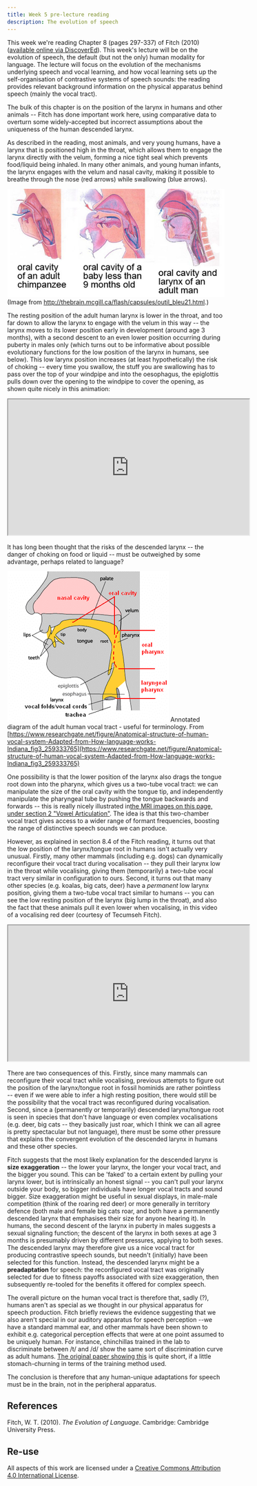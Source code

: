 ```yaml
---
title: Week 5 pre-lecture reading
description: The evolution of speech
---
```


This week we're reading Chapter 8 (pages 297-337) of Fitch (2010) ([available online via DiscoverEd](https://discovered.ed.ac.uk/permalink/44UOE_INST/7g3mt6/alma9922363073502466)). This week's lecture will be on the evolution of speech, the default (but not the only) human modality for language. The lecture will focus on the evolution of the mechanisms underlying speech and vocal learning, and how vocal learning sets up the self-organisation of contrastive systems of speech sounds: the reading provides relevant background information on the physical apparatus behind speech (mainly the vocal tract).

The bulk of this chapter is on the position of the larynx in humans and other animals -- Fitch has done important work here, using comparative data to overturn some widely-accepted but incorrect assumptions about the uniqueness of the human descended larynx. 

As described in the reading, most animals, and very young humans, have a larynx that is positioned high in the throat, which allows them to engage the larynx directly with the velum, forming a nice tight seal which prevents food/liquid being inhaled. In many other animals, and young human infants, the larynx engages with the velum and nasal cavity, making it possible to breathe through the nose (red arrows) while swallowing (blue arrows). 

![Breathing while swallowing](images/outil_bleu21_img02.jpg) 
(Image from http://thebrain.mcgill.ca/flash/capsules/outil_bleu21.html.)

The resting position of the adult human larynx is lower in the throat, and too far down to allow the larynx to engage with the velum in this way -- the larynx moves to its lower position early in development (around age 3 months), with a second descent to an even lower position occurring during puberty in males only (which turns out to be informative about possible evolutionary functions for the low position of the larynx in humans, see below). This low larynx position increases (at least hypothetically) the risk of choking -- every time you swallow, the stuff you are swallowing has to pass over the top of your windpipe and into the oesophagus, the epiglottis pulls down over the opening to the windpipe to cover the opening, as shown quite nicely in this animation:

<!-- [embed]https://www.youtube.com/watch?v=UNwXoW7z24E[/embed] -->
<iframe width="560" height="315"
src="https://www.youtube.com/embed/UNwXoW7z24E"
allow="accelerometer; autoplay; encrypted-media; gyroscope; picture-in-picture"
allowfullscreen></iframe>

It has long been thought that the risks of the descended larynx -- the danger of choking on food or liquid -- must be outweighed by some advantage, perhaps related to language?

![Vocal tract](images//human_vocal_tract.png)
Annotated diagram of the adult human vocal tract - useful for terminology. From [https://www.researchgate.net/figure/Anatomical-structure-of-human-vocal-system-Adapted-from-How-language-works-Indiana_fig3_259333765](https://www.researchgate.net/figure/Anatomical-structure-of-human-vocal-system-Adapted-from-How-language-works-Indiana_fig3_259333765)

One possibility is that the lower position of the larynx also drags the tongue root down into the pharynx, which gives us a two-tube vocal tract: we can manipulate the size of the oral cavity with the tongue tip, and independently manipulate the pharyngeal tube by pushing the tongue backwards and forwards -- this is really nicely illustrated in[the MRI images on this page, under section 2 "Vowel Articulation"](http://www.phon.ucl.ac.uk/courses/spsci/iss/week5.php). The idea is that this two-chamber vocal tract gives access to a wider range of formant frequencies, boosting the range of distinctive speech sounds we can produce.

However, as explained in section 8.4 of the Fitch reading, it turns out that the low position of the larynx/tongue root in humans isn't actually very unusual. Firstly, many other mammals (including e.g. dogs) can dynamically reconfigure their vocal tract during vocalisation -- they pull their larynx low in the throat while vocalising, giving them (temporarily) a two-tube vocal tract very similar in configuration to ours. Second, it turns out that many other species (e.g. koalas, big cats, deer) have a *permanent* low larynx position, giving them a two-tube vocal tract similar to humans -- you can see the low resting position of the larynx (big lump in the throat), and also the fact that these animals pull it even lower when vocalising, in this video of a vocalising red deer (courtesy of Tecumseh Fitch).


<!-- [embed]https://www.youtube.com/watch?v=xJxfTyJNp_o[/embed] -->
<iframe width="560" height="315"
src="https://www.youtube.com/embed/xJxfTyJNp_o"
allow="accelerometer; autoplay; encrypted-media; gyroscope; picture-in-picture"
allowfullscreen></iframe>

There are two consequences of this. Firstly, since many mammals can reconfigure their vocal tract while vocalising, previous attempts to figure out the position of the larynx/tongue root in fossil hominids are rather pointless -- even if we were able to infer a high resting position, there would still be the possibility that the vocal tract was reconfigured during vocalisation. Second, since a (permanently or temporarily) descended larynx/tongue root is seen in species that don't have language or even complex vocalisations (e.g. deer, big cats -- they basically just roar, which I think we can all agree is pretty spectacular but not language), there must be some other pressure that explains the convergent evolution of the descended larynx in humans and these other species.

Fitch suggests that the most likely explanation for the descended larynx is **size exaggeration** -- the lower your larynx, the longer your vocal tract, and the bigger you sound. This can be 'faked' to a certain extent by pulling your larynx lower, but is intrinsically an honest signal -- you can't pull your larynx outside your body, so bigger individuals have longer vocal tracts and sound bigger. Size exaggeration might be useful in sexual displays, in male-male competition (think of the roaring red deer) or more generally in territory defence (both male and female big cats roar, and both have a permanently descended larynx that emphasises their size for anyone hearing it). In humans, the second descent of the larynx in puberty in males suggests a sexual signaling function; the descent of the larynx in both sexes at age 3 months is presumably driven by different pressures, applying to both sexes. The descended larynx may therefore give us a nice vocal tract for producing contrastive speech sounds, but needn't (initially) have been selected for this function. Instead, the descended larynx might be a **preadaptation** for speech: the reconfigured vocal tract was originally selected for due to fitness payoffs associated with size exaggeration, then subsequently re-tooled for the benefits it offered for complex speech.

The overall picture on the human vocal tract is therefore that, sadly (?), humans aren't as special as we thought in our physical apparatus for speech production. Fitch briefly reviews the evidence suggesting that we also aren't special in our auditory apparatus for speech perception --we have a standard mammal ear, and other mammals have been shown to exhibit e.g. categorical perception effects that were at one point assumed to be uniquely human. For instance, chinchillas trained in the lab to discriminate between /t/ and /d/ show the same sort of discrimination curve as adult humans. [The original paper showing this](http://www.ai.mit.edu/projects/dm/kuhl-chinchillas.pdf) is quite short, if a little stomach-churning in terms of the training method used.

The conclusion is therefore that any human-unique adaptations for speech must be in the brain, not in the peripheral apparatus.

## References

Fitch, W. T. (2010). *The Evolution of Language*. Cambridge: Cambridge University Press.

## Re-use


All aspects of this work are licensed under a [Creative Commons Attribution 4.0 International License](http://creativecommons.org/licenses/by/4.0/).
